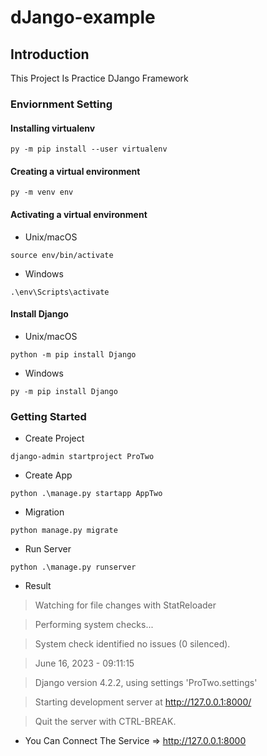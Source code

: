 # dJango-example

## Introduction

This Project Is Practice DJango Framework

### Enviornment Setting

#### Installing virtualenv
```
py -m pip install --user virtualenv
```

#### Creating a virtual environment
```
py -m venv env
```

#### Activating a virtual environment
- Unix/macOS
```
source env/bin/activate
```
- Windows
```
.\env\Scripts\activate
```

#### Install Django
- Unix/macOS
```
python -m pip install Django
```
- Windows
```
py -m pip install Django
```


### Getting Started
- Create Project
```
django-admin startproject ProTwo
```

- Create App
```
python .\manage.py startapp AppTwo
```

- Migration
```
python manage.py migrate
```

- Run Server
```
python .\manage.py runserver
```

- Result
> Watching for file changes with StatReloader

> Performing system checks...

> System check identified no issues (0 silenced).

> June 16, 2023 - 09:11:15

> Django version 4.2.2, using settings 'ProTwo.settings'

> Starting development server at http://127.0.0.1:8000/

> Quit the server with CTRL-BREAK.

- You Can Connect The Service => http://127.0.0.1:8000
